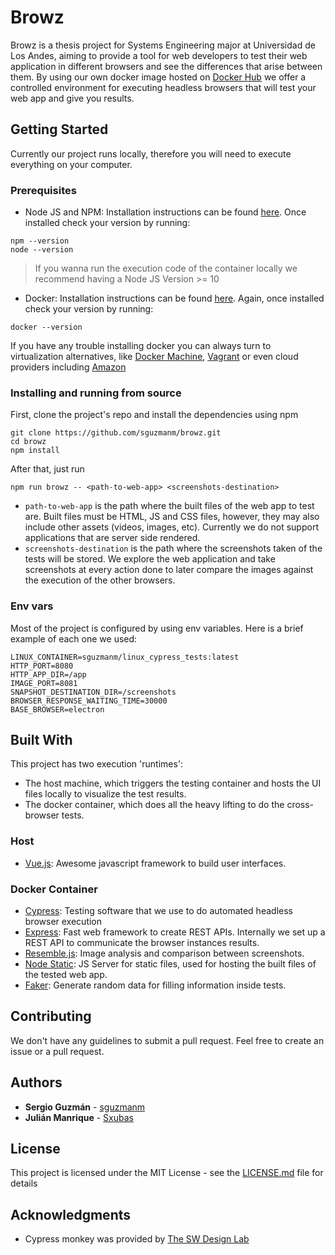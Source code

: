 # Browz

Browz is a thesis project for Systems Engineering major at Universidad de Los Andes, aiming to provide a tool for web developers to test their web application in different browsers and see the differences that arise between them. By using our own docker image hosted on [Docker Hub](https://hub.docker.com/repository/docker/sguzmanm/linux_cypress_tests) we offer a controlled environment for executing headless browsers that will test your web app and give you results.

## Getting Started

Currently our project runs locally, therefore you will need to execute everything on your computer.

### Prerequisites

- Node JS and NPM: Installation instructions can be found [here](https://nodejs.org/en/download/). Once installed check your version by running:

```
npm --version
node --version
```

> If you wanna run the execution code of the container locally we recommend having a Node JS Version >= 10

- Docker: Installation instructions can be found [here](https://docs.docker.com/install/). Again, once installed check your version by running:

```
docker --version
```

If you have any trouble installing docker you can always turn to virtualization alternatives, like [Docker Machine](https://docs.docker.com/machine/concepts/), [Vagrant](https://app.vagrantup.com/nfqlt/boxes/docker) or even cloud providers including [Amazon](https://aws.amazon.com/es/ec2/)

### Installing and running from source

First, clone the project's repo and install the dependencies using npm

```
git clone https://github.com/sguzmanm/browz.git
cd browz
npm install
```

After that, just run

```
npm run browz -- <path-to-web-app> <screenshots-destination>
```

- `path-to-web-app` is the path where the built files of the web app to test are. Built files must be HTML, JS and CSS files, however, they may also include other assets (videos, images, etc). Currently we do not support applications that are server side rendered.
- `screenshots-destination` is the path where the screenshots taken of the tests will be stored. We explore the web application and take screenshots at every action done to later compare the images against the execution of the other browsers.

### Env vars

Most of the project is configured by using env variables. Here is a brief example of each one we used:

```
LINUX_CONTAINER=sguzmanm/linux_cypress_tests:latest
HTTP_PORT=8080
HTTP_APP_DIR=/app
IMAGE_PORT=8081
SNAPSHOT_DESTINATION_DIR=/screenshots
BROWSER_RESPONSE_WAITING_TIME=30000
BASE_BROWSER=electron
```

## Built With

This project has two execution 'runtimes':
 - The host machine, which triggers the testing container and hosts the UI files locally to visualize the test results.
 - The docker container, which does all the heavy lifting to do the cross-browser tests.

### Host
- [Vue.js](https://vuejs.org/): Awesome javascript framework to build user interfaces.

### Docker Container

- [Cypress](https://www.cypress.io/): Testing software that we use to do automated headless browser execution
- [Express](https://expressjs.com/): Fast web framework to create REST APIs. Internally we set up a REST API to communicate the browser instances results.
- [Resemble.js](https://rsmbl.github.io/Resemble.js/): Image analysis and comparison between screenshots.
- [Node Static](https://www.npmjs.com/package/node-static): JS Server for static files, used for hosting the built files of the tested web app.
- [Faker](https://github.com/marak/Faker.js/): Generate random data for filling information inside tests.

## Contributing

We don't have any guidelines to submit a pull request. Feel free to create an issue or a pull request.

## Authors

- **Sergio Guzmán** - [sguzmanm](https://github.com/sguzmanm)
- **Julián Manrique** - [Sxubas](https://github.com/Sxubas)

## License

This project is licensed under the MIT License - see the [LICENSE.md](https://github.com/sguzmanm/browz/blob/master/LICENSE.md) file for details

## Acknowledgments

- Cypress monkey was provided by [The SW Design Lab](https://github.com/TheSoftwareDesignLab/monkey-cypress)
